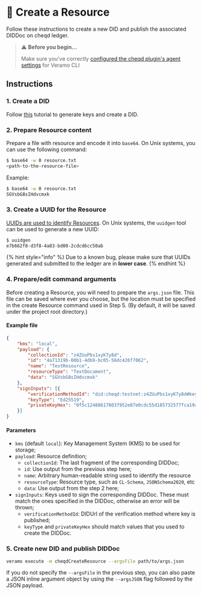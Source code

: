 # 💎 Create a Resource

Follow these instructions to create a new DID and publish the associated DIDDoc on cheqd ledger.

> ⚠️ **Before you begin...**
>
> Make sure you've correctly [configured the cheqd plugin's agent settings](../../../veramo-sdk-for-cheqd/setup-cli.md) for Veramo CLI

## Instructions

### 1. Create a DID

Follow [this](../../../veramo-sdk-for-cheqd/did-operations/) tutorial to generate keys and create a DID.

### 2. Prepare Resource content

Prepare a file with resource and encode it into `base64`. On Unix systems, you can use the following command:

```bash
$ base64 -w 0 resource.txt
<path-to-the-resource-file>
```

Example:

```bash
$ base64 -w 0 resource.txt
SGVsbG8sIHdvcmxk
```

### 3. Create a UUID for the Resource

[UUIDs are used to identify Resources](../../../resources/creating-a-resource.md). On Unix systems, the `uuidgen` tool can be used to generate a new UUID:

```bash
$ uuidgen
e7b662f8-d3f8-4a83-bd00-2cdcd6cc50ab
```

{% hint style="info" %}
Due to a known bug, please make sure that UUIDs generated and submitted to the ledger are in **lower case**.&#x20;
{% endhint %}

### 4. Prepare/edit command arguments

Before creating a Resource, you will need to prepare the `args.json` file. This file can be saved where ever you choose, but the location must be specified in the create Resource command used in Step 5. (By default, it will be saved under the project root directory.)

#### Example file

```json
{
    "kms": "local",
    "payload": {
        "collectionId": "z4ZUuPbs1xyK7y8d",
        "id": "4a71319b-00b1-4db9-bc05-56dc426f7062",
        "name": "TestResource",
        "resourceType": "TextDocument",
        "data": "SGVsbG8sIHdvcmxk"
    },
    "signInputs": [{
        "verificationMethodId": "did:cheqd:testnet:z4ZUuPbs1xyK7y8d#key-1",
        "keyType": "Ed25519",
        "privateKeyHex": "0f5c124886178037952e87e0cdc55d185732577fca19ae877e64ac9ab24a0cc534e5326e70f1a42d785d93048aee806c359ec75a7b06f39253befd1746708438"
    }]
}
```

#### Parameters

* `kms` (default `local`): Key Management System (KMS) to be used for storage;
* `payload`: Resource definition;
  * `collectionId`: The last fragment of the corresponding DIDDoc;
  * `id`: Use output from the previous step here;
  * `name`: Arbitrary human-readable string used to identify the resource
  * `resourceType`: Resource type, such as `CL-Schema`, `JSONSchema2020`, etc
  * `data`: Use output from the step 2 here;
* `signInputs`: Keys used to sign the corresponding DIDDoc. These must match the ones specified in the DIDDoc, otherwise an error will be thrown;
  * `verificationMethodId`: DIDUrl of the verification method where key is published;
  * `keyType` and `privateKeyHex` should match values that you used to create the DIDDoc.

### 5. Create new DID and publish DIDDoc

```bash
veramo execute -m cheqdCreateResource --argsFile path/to/args.json
```

If you do not specify the `--argsFile` in the previous step, you can also paste a JSON inline argument object by using the `--argsJSON` flag followed by the JSON payload.
